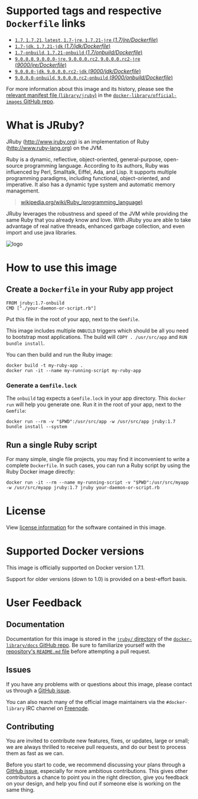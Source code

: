 # Supported tags and respective `Dockerfile` links

-	[`1.7`, `1.7.21`, `latest`, `1.7-jre`, `1.7.21-jre` (*1.7/jre/Dockerfile*)](https://github.com/cpuguy83/docker-jruby/blob/10d7ac08b7138c274a819af1bd8258d61cb55f9e/1.7/jre/Dockerfile)
-	[`1.7-jdk`, `1.7.21-jdk` (*1.7/jdk/Dockerfile*)](https://github.com/cpuguy83/docker-jruby/blob/10d7ac08b7138c274a819af1bd8258d61cb55f9e/1.7/jdk/Dockerfile)
-	[`1.7-onbuild`, `1.7.21-onbuild` (*1.7/onbuild/Dockerfile*)](https://github.com/cpuguy83/docker-jruby/blob/10d7ac08b7138c274a819af1bd8258d61cb55f9e/1.7/onbuild/Dockerfile)
-	[`9.0.0.0`, `9.0.0.0-jre`, `9.0.0.0.rc2`, `9.0.0.0.rc2-jre` (*9000/jre/Dockerfile*)](https://github.com/cpuguy83/docker-jruby/blob/e53c21fe581d52f47a6856522d833eb9ca72d199/9000/jre/Dockerfile)
-	[`9.0.0.0-jdk`, `9.0.0.0.rc2-jdk` (*9000/jdk/Dockerfile*)](https://github.com/cpuguy83/docker-jruby/blob/e53c21fe581d52f47a6856522d833eb9ca72d199/9000/jdk/Dockerfile)
-	[`9.0.0.0-onbuild`, `9.0.0.0.rc2-onbuild` (*9000/onbuild/Dockerfile*)](https://github.com/cpuguy83/docker-jruby/blob/e53c21fe581d52f47a6856522d833eb9ca72d199/9000/onbuild/Dockerfile)

For more information about this image and its history, please see the [relevant manifest file (`library/jruby`)](https://github.com/docker-library/official-images/blob/master/library/jruby) in the [`docker-library/official-images` GitHub repo](https://github.com/docker-library/official-images).

# What is JRuby?

JRuby (http://www.jruby.org) is an implementation of Ruby (http://www.ruby-lang.org) on the JVM.

Ruby is a dynamic, reflective, object-oriented, general-purpose, open-source programming language. According to its authors, Ruby was influenced by Perl, Smalltalk, Eiffel, Ada, and Lisp. It supports multiple programming paradigms, including functional, object-oriented, and imperative. It also has a dynamic type system and automatic memory management.

> [wikipedia.org/wiki/Ruby_(programming_language)](https://en.wikipedia.org/wiki/Ruby_%28programming_language%29)

JRuby leverages the robustness and speed of the JVM while providing the same Ruby that you already know and love. With JRuby you are able to take advantage of real native threads, enhanced garbage collection, and even import and use java libraries.

![logo](https://raw.githubusercontent.com/docker-library/docs/master/jruby/logo.png)

# How to use this image

## Create a `Dockerfile` in your Ruby app project

	FROM jruby:1.7-onbuild
	CMD ["./your-daemon-or-script.rb"]

Put this file in the root of your app, next to the `Gemfile`.

This image includes multiple `ONBUILD` triggers which should be all you need to bootstrap most applications. The build will `COPY . /usr/src/app` and `RUN bundle install`.

You can then build and run the Ruby image:

	docker build -t my-ruby-app .
	docker run -it --name my-running-script my-ruby-app

### Generate a `Gemfile.lock`

The `onbuild` tag expects a `Gemfile.lock` in your app directory. This `docker run` will help you generate one. Run it in the root of your app, next to the `Gemfile`:

	docker run --rm -v "$PWD":/usr/src/app -w /usr/src/app jruby:1.7 bundle install --system

## Run a single Ruby script

For many simple, single file projects, you may find it inconvenient to write a complete `Dockerfile`. In such cases, you can run a Ruby script by using the Ruby Docker image directly:

	docker run -it --rm --name my-running-script -v "$PWD":/usr/src/myapp -w /usr/src/myapp jruby:1.7 jruby your-daemon-or-script.rb

# License

View [license information](https://github.com/jruby/jruby/blob/master/COPYING) for the software contained in this image.

# Supported Docker versions

This image is officially supported on Docker version 1.7.1.

Support for older versions (down to 1.0) is provided on a best-effort basis.

# User Feedback

## Documentation

Documentation for this image is stored in the [`jruby/` directory](https://github.com/docker-library/docs/tree/master/jruby) of the [`docker-library/docs` GitHub repo](https://github.com/docker-library/docs). Be sure to familiarize yourself with the [repository's `README.md` file](https://github.com/docker-library/docs/blob/master/README.md) before attempting a pull request.

## Issues

If you have any problems with or questions about this image, please contact us through a [GitHub issue](https://github.com/cpuguy83/docker-jruby/issues).

You can also reach many of the official image maintainers via the `#docker-library` IRC channel on [Freenode](https://freenode.net).

## Contributing

You are invited to contribute new features, fixes, or updates, large or small; we are always thrilled to receive pull requests, and do our best to process them as fast as we can.

Before you start to code, we recommend discussing your plans through a [GitHub issue](https://github.com/cpuguy83/docker-jruby/issues), especially for more ambitious contributions. This gives other contributors a chance to point you in the right direction, give you feedback on your design, and help you find out if someone else is working on the same thing.

